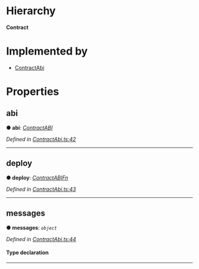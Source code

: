 

# Hierarchy

**Contract**

# Implemented by

* [ContractAbi](../classes/_contractabi_.contractabi.md)

# Properties

<a id="abi"></a>

##  abi

**● abi**: *[ContractABI](../modules/_contractabi_.md#contractabi-1)*

*Defined in [ContractAbi.ts:42](https://github.com/polkadot-js/api/blob/44d9cfa/packages/types/src/ContractAbi.ts#L42)*

___
<a id="deploy"></a>

##  deploy

**● deploy**: *[ContractABIFn](_contractabi_.contractabifn.md)*

*Defined in [ContractAbi.ts:43](https://github.com/polkadot-js/api/blob/44d9cfa/packages/types/src/ContractAbi.ts#L43)*

___
<a id="messages"></a>

##  messages

**● messages**: *`object`*

*Defined in [ContractAbi.ts:44](https://github.com/polkadot-js/api/blob/44d9cfa/packages/types/src/ContractAbi.ts#L44)*

#### Type declaration

[index: `string`]: [ContractABIFn](_contractabi_.contractabifn.md)

___

